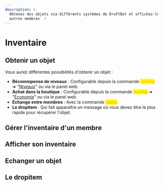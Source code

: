 ```yaml
---
description: >-
  Obtenez des objets via différents systèmes de DraftBot et affichez-les aux
  autres membres  !
---
```


# Inventaire

## Obtenir un objet

Vous aurez différentes possibilités d'obtenir un objet :

- **Récommpense de niveaux** : Configurable depuis la commande <mark style="color:orange;">/config</mark> ➜ "[Niveaux](https://docs.draftbot.fr/modules/niveaux)" ou via le panel web.
- **Achat dans la boutique** : Configurable depuis la commande <mark style="color:orange;">/config</mark> ➜ "[Économie](https://docs.draftbot.fr/modules/economie)" ou via le panel web.
- **Echange entre membres** : Avec la commande <mark style="color:orange;">/objet</mark>.
- **Le dropitem** : Qui fait apparaître un message où vous devez être le plus rapide pour récupérer l'objet.

## Gérer l'inventaire d'un membre

## Afficher son inventaire

## Echanger un objet

## Le dropitem